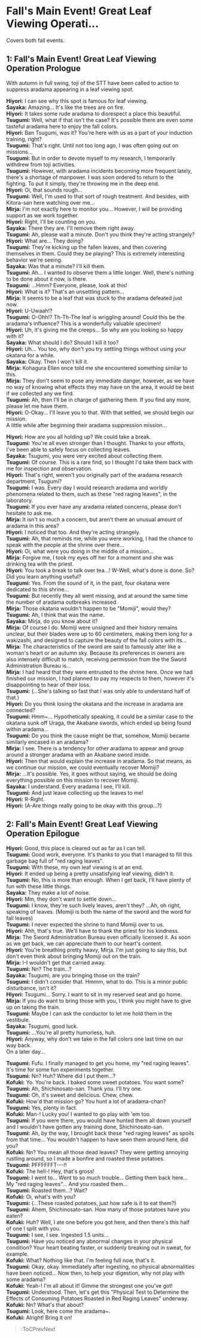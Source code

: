 
Fall's Main Event! Great Leaf Viewing Operati...
================================================
Covers both fall events.

  

## 1: Fall's Main Event\! Great Leaf Viewing Operation Prologue
With autumn in full swing, toji of the STT have been called to action to suppress aradama appearing in a leaf viewing spot.

  
**Hiyori:** I can see why this spot is famous for leaf viewing.  
**Sayaka:** Amazing... It's like the trees are on fire.  
**Hiyori:** It takes some rude aradama to disrespect a place this beautiful.  
**Tsugumi:** Well, what if that isn't the case? It's possible there are even some tasteful aradama here to enjoy the fall colors.  
**Hiyori:** Ban Tsugumi, was it? You're here with us as a part of your induction training, right?  
**Tsugumi:** That's right. Until not too long ago, I was often going out on missions...  
**Tsugumi:** But in order to devote myself to my research, I temporarily withdrew from toji activities.  
**Tsugumi:** However, with aradama incidents becoming more frequent lately, there's a shortage of manpower. I was soon ordered to return to the fighting. To put it simply, they're throwing me in the deep end.  
**Hiyori:** Oi, that sounds rough...  
**Tsugumi:** Well, I'm used to that sort of rough treatment. And besides, with Kitora-san here watching over me...  
**Mirja:** I'm not exactly here to monitor you... However, I will be providing support as we work together.  
**Hiyori:** Right, I'll be counting on you.  
**Sayaka:** There they are. I'll remove them right away.  
**Tsugumi:** Ah, please wait a minute. Don't you think they're acting strangely?  
**Hiyori:** What are... They doing?  
**Tsugumi:** They're kicking up the fallen leaves, and then covering themselves in them. Could they be playing? This is extremely interesting behavior we're seeing.  
**Sayaka:** Was that a minute? I'll kill them.  
**Tsugumi:** Ah... I wanted to observe them a little longer. Well, there's nothing to be done about it now, is there.  
**Tsugumi:** ...Hmm? Everyone, please, look at this\!  
**Hiyori:** What is it? That's an unsettling pattern...  
**Mirja:** It seems to be a leaf that was stuck to the aradama defeated just now.  
**Hiyori:** U-Uwaah\!?  
**Tsugumi:** O-Ohh\!? Th-Th-The leaf is wriggling around\! Could this be the aradama's influence? This is a wonderfully valuable specimen\!  
**Hiyori:** Uh, it's giving me the creeps... So why are you looking so happy with it?  
**Sayaka:** What should I do? Should I kill it too?  
**Hiyori:** Uh... You too, why don't you try settling things without using your okatana for a while.  
**Sayaka:** Okay. Then I won't kill it.  
**Mirja:** Kohagura Ellen once told me she encountered something similar to this.  
**Mirja:** They don't seem to pose any immediate danger, however, as we have no way of knowing what effects they may have on the area, it would be best if we collected any we find.  
**Tsugumi:** Ah, then I'll be in charge of gathering them. If you find any more, please let me have them.  
**Hiyori:** O-Okay... I'll leave you to that. With that settled, we should begin our mission.  
A little while after beginning their aradama suppression mission...

  
**Hiyori:** How are you all holding up? We could take a break.  
**Tsugumi:** You're all even stronger than I thought. Thanks to your efforts, I've been able to safely focus on collecting leaves.  
**Sayaka:** Tsugumi, you were very excited about collecting them.  
**Tsugumi:** Of course. This is a rare find, so I thought I'd take them back with me for inspection and observation.  
**Hiyori:** That's right, weren't you originally part of the aradama research department, Tsugumi?  
**Tsugumi:** I was. Every day I would research aradama and worldly phenomena related to them, such as these "red raging leaves", in the laboratory.  
**Tsugumi:** If you ever have any aradama related concerns, please don't hesitate to ask me.  
**Mirja:** It isn't so much a concern, but aren't there an unusual amount of aradama in this area?  
**Hiyori:** I noticed that too. And they're acting strangely.  
**Tsugumi:** Ah, that reminds me, while you were working, I had the chance to speak with the people at the shrine over there...  
**Hiyori:** Oi, what were you doing in the middle of a mission...  
**Mirja:** Forgive me, I took my eyes off her for a moment and she was drinking tea with the priest.  
**Hiyori:** You took a break to talk over tea...\! W-Well, what's done is done. So? Did you learn anything useful?  
**Tsugumi:** Yes. From the sound of it, in the past, four okatana were dedicated to this shrine...  
**Tsugumi:** But recently they all went missing, and at around the same time the number of aradama outbreaks increased.  
**Mirja:** Those okatana wouldn't happen to be "Momiji", would they?  
**Tsugumi:** Ah, I think that was the name.  
**Sayaka:** Mirja, do you know about it?  
**Mirja:** Of course I do. Momiji were unsigned and their history remains unclear, but their blades were up to 60 centimeters, making them long for a wakizashi, and designed to capture the beauty of the fall colors with its...  
**Mirja:** The characteristics of the sword are said to famously alter like a woman's heart or an autumn sky. Because its preferences in owners are also intensely difficult to match, receiving permission from the the Sword Administration Bureau is...  
**Mirja:** I had heard that they were entrusted to the shrine here. Once we had finished our mission, I had planned to pay my respects to them, however it's disappointing to hear of their loss.  
**Tsugumi:** (...She's talking so fast that I was only able to understand half of that.)  
**Hiyori:** Do you think losing the okatana and the increase in aradama are connected?  
**Tsugumi:** Hmm\~... Hypothetically speaking, it could be a similar case to the okatana sunk off Uraga, the Akabane swords, which ended up being found within aradama...  
**Tsugumi:** Do you think the cause might be that, somehow, Momiji became similarly encased in an aradama?  
**Mirja:** I see. There is a tendency for other aradama to appear and group around a stronger aradama with an Akabane sword inside.  
**Hiyori:** Then that would explain the increase in aradama. So that means, as we continue our mission, we could eventually recover Momiji?  
**Mirja:** ...It's possible. Yes, it goes without saying, we should be doing everything possible on this mission to recover Momiji.  
**Sayaka:** I understand. Every aradama I see, I'll kill.  
**Tsugumi:** And just leave collecting up the leaves to me\!  
**Hiyori:** R-Right.  
**Hiyori:** (A-Are things really going to be okay with this group...?)  

## 2: Fall's Main Event\! Great Leaf Viewing Operation Epilogue
**Hiyori:** Good, this place is cleared out as far as I can tell.  
**Tsugumi:** Good work, everyone. It's thanks to you that I managed to fill this garbage bag full of "red raging leaves".  
**Tsugumi:** With these, my own leaf viewing is at an end.  
**Hiyori:** It ended up being a pretty unsatisfying leaf viewing, didn't it.  
**Tsugumi:** No, this is more than enough. When I get back, I'll have plenty of fun with these little things.  
**Sayaka:** They make a lot of noise.  
**Hiyori:** Mm, they don't want to settle down...  
**Tsugumi:** I know, they're such lively leaves, aren't they? ...Ah, oh right, speaking of leaves. (Momiji is both the name of the sword and the word for fall leaves)  
**Tsugumi:** I never expected the shrine to hand Momiji over to us.  
**Hiyori:** Ahh, that's true. We'll have to thank the priest for his kindness.  
**Mirja:** The Sword Administration Bureau even officially licensed it. As soon as we get back, we can appreciate them to our heart's content.  
**Hiyori:** You're breathing pretty heavy, Mirja. I'm just going to say this, but don't even think about bringing Momiji out on the train.  
**Mirja:** I-I wouldn't get that carried away.  
**Tsugumi:** Nn? The train...?  
**Sayaka:** Tsugumi, are you bringing those on the train?  
**Tsugumi:** I didn't consider that. Hmmm, what to do. This is a minor public disturbance, isn't it?  
**Hiyori:** Tsugumi... Sorry. I want to sit in my reserved seat and go home.  
**Mirja:** If you do want to bring those with you, I think you might have to give up on taking the train.  
**Tsugumi:** Maybe I can ask the conductor to let me hold them in the vestibule.  
**Sayaka:** Tsugumi, good luck.  
**Tsugumi:** ...You're all pretty humorless, huh.  
**Hiyori:** Anyway, why don't we take in the fall colors one last time on our way back.  
On a later day...

  
**Tsugumi:** Fufu. I finally managed to get you home, my "red raging leaves". It's time for some fun experiments together.  
**Tsugumi:** Nn? Huh? Where did I put them...?  
**Kofuki:** Yo. You're back. I baked some sweet potatoes. You want some?  
**Tsugumi:** Ah, Shichinosato-san. Thank you. I'll try one.  
**Tsugumi:** Oh, it's sweet and delicious. Chew, chew.  
**Kofuki:** How'd that mission go? You hunt a lot of aradama-chan?  
**Tsugumi:** Yes, plenty in fact.  
**Kofuki:** Man-\! Lucky you\! I wanted to go play with 'em too.  
**Tsugumi:** If you were there, you would have hunted them all down yourself and I wouldn't have gotten any training done, Shichinosato-san.  
**Tsugumi:** Ah, by the way, I brought back these "red raging leaves" as spoils from that time... You wouldn't happen to have seen them around here, did you?  
**Kofuki:** Nn? You mean all those dead leaves? They were getting annoying rustling around, so I made a bonfire and roasted these potatoes.  
**Tsugumi:** PFFFFFFT---\!\!  
**Kofuki:** The hell-\! Hey, that's gross\!  
**Tsugumi:** I went to... Went to so much trouble... Getting them back here... My "red raging leaves"... And you roasted them...  
**Tsugumi:** Roasted them...? Wait?  
**Kofuki:** Oi, what's with you?  
**Tsugumi:** (...These roasted potatoes, just how safe is it to eat them?)  
**Tsugumi:** Ahem, Shichinosato-san. How many of those potatoes have you eaten?  
**Kofuki:** Huh? Well, I ate one before you got here, and then there's this half of one I split with you.  
**Tsugumi:** I see, I see. Ingested 1.5 units...  
**Tsugumi:** Have you noticed any abnormal changes in your physical condition? Your heart beating faster, or suddenly breaking out in sweat, for example.  
**Kofuki:** What? Nothing like that. I'm feeling full now, that's it.  
**Tsugumi:** Okay, okay. Immediately after ingesting, no physical abnormalities have been noticed... Now then, to help your digestion, why not play with some aradama?  
**Kofuki:** Yeah-\! I'm all about it\! Gimme the strongest one you've got\!  
**Tsugumi:** Understood. Then, let's get this "Physical Test to Determine the Effects of Consuming Potatoes Roasted in Red Raging Leaves" underway.  
**Kofuki:** Nn? What's that about?  
**Tsugumi:** Look, here come the aradama\~.  
**Kofuki:** Alright\! Bring it on\!  
> :ToCPrevNext